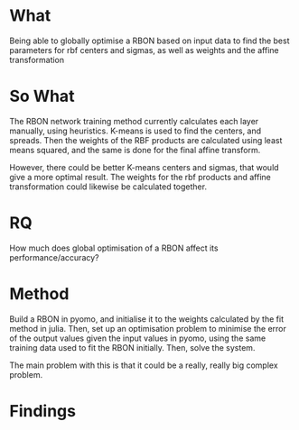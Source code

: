 # What

Being able to globally optimise a RBON based on input data to find the best parameters for rbf centers and sigmas, as well as weights and the affine transformation

# So What

The RBON network training method currently calculates each layer manually, using heuristics. K-means is used to find the centers, and spreads. Then the weights of the RBF products are calculated using least means squared, and the same is done for the final affine transform. 

However, there could be better K-means centers and sigmas, that would give a more optimal result. The weights for the rbf products and affine transformation could likewise be calculated together. 



# RQ

How much does global optimisation of a RBON affect its performance/accuracy?

# Method

Build a RBON in pyomo, and initialise it to the weights calculated by the fit method in julia. Then, set up an optimisation problem to minimise the error of the output values given the input values in pyomo, using the same training data used to fit the RBON initially. Then, solve the system.

The main problem with this is that it could be a really, really big complex problem.

# Findings